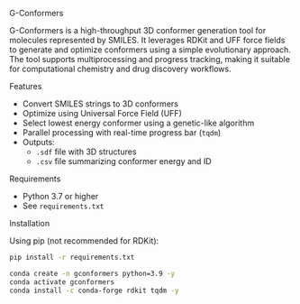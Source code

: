 G-Conformers

G-Conformers is a high-throughput 3D conformer generation tool for molecules represented by SMILES. It leverages RDKit and UFF force fields to generate and optimize conformers using a simple evolutionary approach. The tool supports multiprocessing and progress tracking, making it suitable for computational chemistry and drug discovery workflows.

Features

- Convert SMILES strings to 3D conformers
- Optimize using Universal Force Field (UFF)
- Select lowest energy conformer using a genetic-like algorithm
- Parallel processing with real-time progress bar (`tqdm`)
- Outputs:
  - `.sdf` file with 3D structures
  - `.csv` file summarizing conformer energy and ID

Requirements

- Python 3.7 or higher
- See `requirements.txt`

Installation

Using pip (not recommended for RDKit):
```bash
pip install -r requirements.txt

conda create -n gconformers python=3.9 -y
conda activate gconformers
conda install -c conda-forge rdkit tqdm -y
